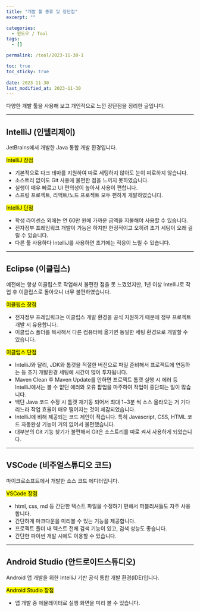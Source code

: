 ```yaml
---
title: "개발 툴 종류 및 장단점"
excerpt: ""

categories:
  - 윈도우 / Tool
tags:
  - []

permalink: /tool/2023-11-30-1

toc: true
toc_sticky: true
 
date: 2023-11-30
last_modified_at: 2023-11-30
---
```


다양한 개발 툴을 사용해 보고 개인적으로 느낀 장단점을 정리한 글입니다.

---

## IntelliJ (인텔리제이)
JetBrains에서 개발한 Java 통합 개발 환경입니다.

<mark>IntelliJ 장점</mark>
* 기본적으로 다크 테마를 지원하여 따로 세팅하지 않아도 눈이 피로하지 않습니다.
* 소스트리 없이도 Git 사용에 불편한 점을 느끼지 못하였습니다.
* 실행이 매우 빠르고 UI 편의성이 높아서 사용이 편합니다.
* 스프링 프로젝트, 리액트/노드 프로젝트 모두 편하게 개발하였습니다.

<mark>IntelliJ 단점</mark>
* 학생 라이센스 외에는 연 60만 원에 가까운 금액을 지불해야 사용할 수 있습니다.
* 전자정부 프레임워크 개발이 가능은 하지만 한정적이고 오히려 초기 세팅이 오래 걸릴 수 있습니다.
* 다른 툴 사용하다 IntelliJ를 사용하면 초기에는 적응이 느릴 수 있습니다.

---

## Eclipse (이클립스)
예전에는 항상 이클립스로 작업해서 불편한 점을 못 느꼈었지만, 1년 이상 IntelliJ로 작업 후 이클립스로 돌아오니 너무 불편하였습니다.

<mark>이클립스 장점</mark>
* 전자정부 프레임워크는 이클립스 개발 환경을 공식 지원하기 때문에 정부 프로젝트 개발 시 유용합니다.
* 이클립스 폴더를 복사해서 다른 컴퓨터에 옮기면 동일한 세팅 환경으로 개발할 수 있습니다.

<mark>이클립스 단점</mark>
* InteliiJ와 달리, JDK와 톰캣을 적절한 버전으로 파일 준비해서 프로젝트에 연동하는 등 초기 개발환경 세팅에 시간이 많이 투자됩니다.
* Maven Clean 후 Maven Update를 안하면 프로젝트 톰캣 실행 시 에러 등 IntelliJ에서는 볼 수 없던 에러와 오류 팝업을 마주하여 작업이 중단되는 일이 많습니다.
* 백단 Java 코드 수정 시 톰캣 재기동 되어서 최대 1~3분 씩 소스 올라오는 거 기다리느라 작업 효율이 매우 떨어지는 것이 체감되었습니다.
* IntelliJ에 비해 제공되는 코드 제안이 적습니다. 특히 Javascript, CSS, HTML 코드 자동완성 기능이 거의 없어서 불편했습니다.
* 대부분의 Git 기능 찾기가 불편해서 Git은 소스트리를 따로 켜서 사용하게 되었습니다.

---

## VSCode (비주얼스튜디오 코드)
마이크로소프트에서 개발한 소스 코드 에디터입니다.

<mark>VSCode 장점</mark>
* html, css, md 등 간단한 텍스트 파일을 수정하기 편해서 퍼블리셔들도 자주 사용합니다.
* 간단하게 마크다운을 미리볼 수 있는 기능을 제공합니다.
* 프로젝트 폴더 내 텍스트 전체 검색 기능이 있고, 검색 성능도 좋습니다.
* 간단한 파이썬 개발 시에도 이용할 수 있습니다.

---

## Android Studio (안드로이드스튜디오)
Android 앱 개발을 위한 IntelliJ 기반 공식 통합 개발 환경(IDE)입니다.

<mark>Android Studio 장점</mark>
* 앱 개발 중 에뮬레이터로 실행 화면을 미리 볼 수 있습니다.
